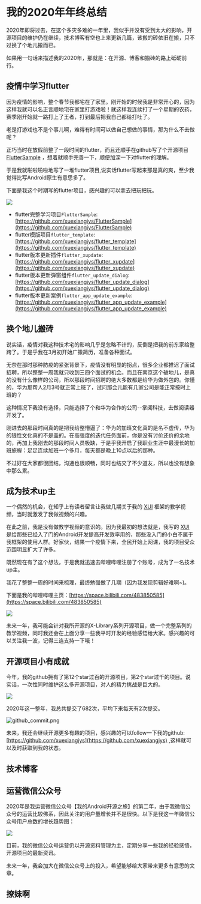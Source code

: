 # 我的2020年年终总结

2020年即将过去，在这个多灾多难的一年里，我似乎并没有受到太大的影响，开源项目的维护仍在继续，技术博客有空也上来更新几篇，该搬的砖依旧在搬，只不过换了个地儿搬而已。

如果用一句话来描述我的2020年，那就是：在开源、博客和搬砖的路上砥砺前行。

## 疫情中学习flutter

因为疫情的影响，整个春节我都宅在了家里。刚开始的时候我是非常开心的，因为这样我就可以名正言顺地宅在家里打游戏啦！就这样我连续打了一个星期的农药，赛季刚开始就一路打上了王者，打到最后把我自己都给打吐了。

老是打游戏也不是个事儿啊，难得有时间可以做自己想做的事情，那为什么不去做呢？

正巧当时在放假前整了一段时间的flutter，而且还顺手在github写了个开源项目[FlutterSample](https://github.com/xuexiangjys/FlutterSample) ，想着就顺手完善一下，顺便加深一下对flutter的理解。

于是我就啪啦啪啦地写了一堆flutter项目,说实话flutter写起来那是真的爽，至少我觉得比写Android原生有意思多了。

下面是我这个时期写的flutter项目，感兴趣的可以拿去把玩把玩。

![](https://img.rruu.net/image/5feb5bbeb1a34)

* flutter完整学习项目`FlutterSample`: [https://github.com/xuexiangjys/FlutterSample](https://github.com/xuexiangjys/FlutterSample)
* flutter模版项目`flutter_template`: [https://github.com/xuexiangjys/flutter_template](https://github.com/xuexiangjys/flutter_template)
* flutter版本更新插件`flutter_xupdate`: [https://github.com/xuexiangjys/flutter_xupdate](https://github.com/xuexiangjys/flutter_xupdate)
* flutter版本更新弹窗组件`flutter_update_dialog`: [https://github.com/xuexiangjys/flutter_update_dialog](https://github.com/xuexiangjys/flutter_update_dialog)
* flutter版本更新案例`flutter_app_update_example`: [https://github.com/xuexiangjys/flutter_app_update_example](https://github.com/xuexiangjys/flutter_app_update_example)

## 换个地儿搬砖

说实话，疫情对我这种技术宅的影响几乎是忽略不计的，反倒是把我的前东家给整跨了。于是乎我在3月初开始广撒简历，准备各种面试。

无奈在那时那种防疫的紧张背景下，疫情没有明显的拐点，很多企业都推迟了面试招聘，所以整整一周我就只收到三四个面试的机会。而且在南京这个破地儿，是真的没有什么像样的公司，所以那段时间招聘的绝大多数都是给华为做外包的。你懂的，华为那帮人2月3号就正常上班了，试问那会儿能有几家公司是能正常按时上班的？

这种情况下我没有选择，只能选择了个和华为合作的公司--掌阅科技，去做阅读器开发了。

刚进去的那段时间真的是把我给整懵逼了：华为的加班文化真的是名不虚传，华为的狼性文化真的不是盖的。在高强度的迭代任务面前，你是没有讨价还价的余地的，再加上我刚去的那段时间人员极缺，于是乎我开启了我职业生涯中最漫长的加班旅程：足足连续加班一个多月，每天都是晚上10点以后的那种。

不过好在大家都很团结，沟通也很顺畅，同时也结交了不少道友，所以也没有想象中那么累。

## 成为技术up主

一个偶然的机会，在知乎上有读者留言让我做几期关于我的 [XUI](https://github.com/xuexiangjys/XUI) 框架的教学视频，当时就激发了我做视频的兴趣。

在此之前，我是没有做教学视频的意识的。因为我最初的想法就是，我写的 [XUI](https://github.com/xuexiangjys/XUI) 是给那些已经入了门的Android开发提高开发效率用的，那些没入门的小白不属于我框架的使用人群。好家伙，结果一个疫情下来，全民开始上网课，我的项目受众范围明显扩大了许多。

既然现在有了这个想法，于是我就迅速去哔哩哔哩注册了个账号，成为了一名技术up主。

我花了整整一周的时间来梳理，最终勉强做了几期（因为我发现剪辑好难啊~)。

下面是我的哔哩哔哩主页：[https://space.bilibili.com/483850585](https://space.bilibili.com/483850585)

![](https://img.rruu.net/image/5feb684912560)

未来一年，我可能会针对我所开源的X-Library系列开源项目，做一个完整系列的教学视频，同时我还会在上面分享一些我平时开发的经验感悟给大家。感兴趣的可以关注我一波，记得三连支持一下哦！

## 开源项目小有成就

今年，我的github拥有了第12个star过百的开源项目，第2个star过千的项目。说实话，一次性同时维护这么多开源项目，对人的精力挑战是巨大的。

![](https://img.rruu.net/image/5fecad8c90dc5)

2020年这一整年，我总共提交了682次，平均下来每天有2次提交。

![github_commit.png](https://img.rruu.net/image/5fecbff61b33e)

未来，我还会继续开源更多有趣的项目，感兴趣的可以follow一下我的github: [https://github.com/xuexiangjys](https://github.com/xuexiangjys) ,这样就可以及时获取到我的状态。

## 技术博客




## 运营微信公众号

2020年是我运营微信公众号【我的Android开源之旅】的第二年，由于我微信公众号的运营比较佛系，因此关注的用户量增长并不是很快。以下是我这一年微信公众号用户总数的增长趋势图：

![](https://img.rruu.net/image/5fecc2c33919f)

目前，我的微信公众号运营仍以开源资料管理为主，定期分享一些我的经验感悟，开源项目的最新资讯。

未来一年，我会加大在微信公众号上的投入，希望能够给大家带来更多有意思的文章。

## 撩妹啊

